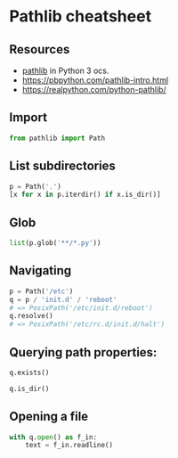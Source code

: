 # Pathlib cheatsheet


## Resources

- [pathlib](https://docs.python.org/3/library/pathlib.html) in Python 3 ocs.
- https://pbpython.com/pathlib-intro.html
- https://realpython.com/python-pathlib/


## Import

```python
from pathlib import Path
```

## List subdirectories

```python
p = Path('.')
[x for x in p.iterdir() if x.is_dir()]
```

## Glob


```python
list(p.glob('**/*.py'))
```

## Navigating

```python
p = Path('/etc')
q = p / 'init.d' / 'reboot'
# => PosixPath('/etc/init.d/reboot')
q.resolve()
# => PosixPath('/etc/rc.d/init.d/halt')
```

## Querying path properties:

```python
q.exists()

q.is_dir()
```

## Opening a file

```python
with q.open() as f_in:
    text = f_in.readline()
```

<!--stackedit_data:
eyJoaXN0b3J5IjpbLTk5NjcxMzA3LDExOTA5NzgyNDZdfQ==
-->